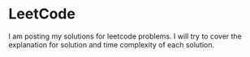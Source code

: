 # LeetCode
I am posting my solutions for leetcode problems. I will try to cover the explanation for solution and time complexity of each solution. 
